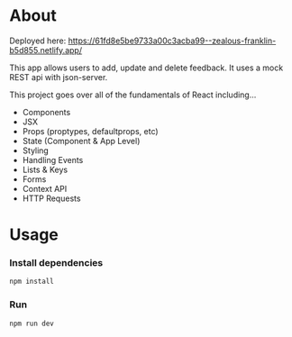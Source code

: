 # About

Deployed here: https://61fd8e5be9733a00c3acba99--zealous-franklin-b5d855.netlify.app/

This app allows users to add, update and delete feedback. It uses a mock REST api with json-server.

This project goes over all of the fundamentals of React including...

- Components
- JSX
- Props (proptypes, defaultprops, etc)
- State (Component & App Level)
- Styling
- Handling Events
- Lists & Keys
- Forms
- Context API
- HTTP Requests


# Usage

### Install dependencies

```bash
npm install
```

### Run

```bash
npm run dev



